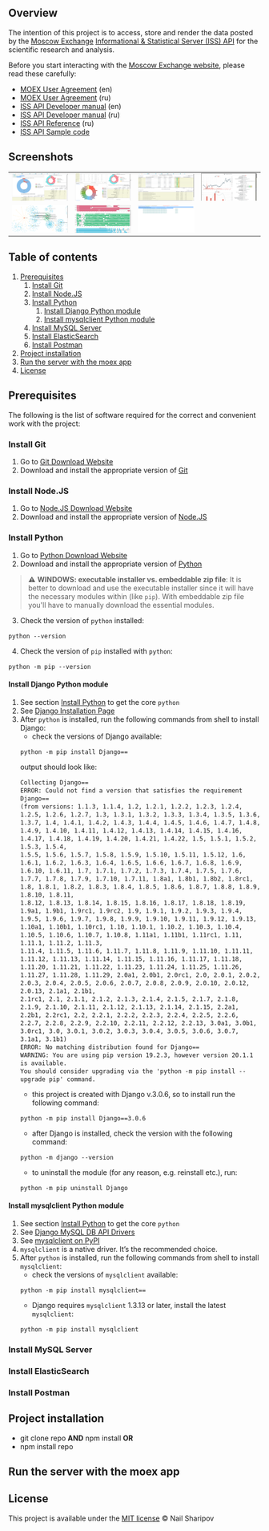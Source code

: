 ## Overview
The intention of this project is to access, store and render the data posted by the [Moscow Exchange](https://www.moex.com/en/) [Informational & Statistical Server (ISS) API](https://www.moex.com/a2920) for the scientific research and analysis.

Before you start interacting with the [Moscow Exchange website](https://www.moex.com/en/), please read these carefully:
- [MOEX User Agreement](https://assets.moex.com/agreements/en/agreement.pdf) (en)
- [MOEX User Agreement](https://fs.moex.com/f/3499/agreement.pdf) (ru)
- [ISS API Developer manual](https://fs.moex.com/files/8888) (en)
- [ISS API Developer manual](https://fs.moex.com/files/6523) (ru)
- [ISS API Reference](http://iss.moex.com/iss/reference) (ru)
- [ISS API Sample code](https://fs.moex.com/files/6524)

## Screenshots
<!-- https://stackoverflow.com/questions/14494747/add-images-to-readme-md-on-github -->
<!-- <td><img src="https://github.com/nrsharip/iss-web/blob/master/prtsc/prtsc_0002.png?raw=true" width="25%"></td> -->

<table>
<tr>
  <td><img src="/prtsc/prtsc_0001.png?raw=true" width="100%"></td>
  <td><img src="/prtsc/prtsc_0002.png?raw=true" width="100%"></td>
  <td><img src="/prtsc/prtsc_0003.png?raw=true" width="100%"></td>
  <td><img src="/prtsc/prtsc_0004.png?raw=true" width="100%"></td>
</tr>
<tr>
  <td><img src="/prtsc/prtsc_0005.png?raw=true" width="100%"></td>
  <td><img src="/prtsc/prtsc_0006.png?raw=true" width="100%"></td>
  <td><img src="/prtsc/prtsc_0007.png?raw=true" width="100%"></td>
  <td></td>
</tr>
</table>

## Table of contents
1. [Prerequisites](#prerequisites)
   1. [Install Git](#install-git)
   2. [Install Node.JS](#install-nodejs)
   3. [Install Python](#install-python)
      1. [Install Django Python module](#install-django-python-module)
      2. [Install mysqlclient Python module](#install-mysqlclient-python-module)
   4. [Install MySQL Server](#install-mysql-server)
   5. [Install ElasticSearch](#install-elasticsearch)
   6. [Install Postman](#install-postman)
2. [Project installation](#project-installation)
3. [Run the server with the moex app](#run-the-server-with-the-moex-app)
4. [License](#License)

## Prerequisites
The following is the list of software required for the correct and convenient work with the project:   
### Install Git
1. Go to [Git Download Website](https://git-scm.com/downloads)
2. Download and install the appropriate version of [Git](https://git-scm.com/)
### Install Node.JS
1. Go to [Node.JS Download Website](https://nodejs.org/en/download/)
2. Download and install the appropriate version of [Node.JS](https://nodejs.org/en/)
### Install Python
1. Go to [Python Download Website](https://www.python.org/downloads/)
2. Download and install the appropriate version of [Python](https://www.python.org)
<!-- https://stackoverflow.com/questions/50544499/how-to-make-a-styled-markdown-admonition-box-in-a-github-gist -->
> :warning: **WINDOWS: executable installer vs. embeddable zip file**: It is better to download and use the executable installer since it will have the necessary modules within (like `pip`). With embeddable zip file you'll have to manually download the essential modules.
3. Check the version of `python` installed:
```
python --version
```
4. Check the version of `pip` installed with `python`:
```
python -m pip --version
```
#### Install Django Python module
1. See section [Install Python](#install-python) to get the core `python`
2. See [Django Installation Page](https://docs.djangoproject.com/en/3.0/topics/install/#installing-official-release)
3. After `python` is installed, run the following commands from shell to install Django: 
   <!-- https://www.shellhacks.com/pip-install-specific-version-of-package/ -->
   - check the versions of Django available:
   ```
   python -m pip install Django==
   ```
   output should look like:
   ```
   Collecting Django==
   ERROR: Could not find a version that satisfies the requirement Django== 
   (from versions: 1.1.3, 1.1.4, 1.2, 1.2.1, 1.2.2, 1.2.3, 1.2.4, 1.2.5, 1.2.6, 1.2.7, 1.3, 1.3.1, 1.3.2, 1.3.3, 1.3.4, 1.3.5, 1.3.6, 1.3.7, 1.4, 1.4.1, 1.4.2, 1.4.3, 1.4.4, 1.4.5, 1.4.6, 1.4.7, 1.4.8, 1.4.9, 1.4.10, 1.4.11, 1.4.12, 1.4.13, 1.4.14, 1.4.15, 1.4.16, 1.4.17, 1.4.18, 1.4.19, 1.4.20, 1.4.21, 1.4.22, 1.5, 1.5.1, 1.5.2, 1.5.3, 1.5.4,
   1.5.5, 1.5.6, 1.5.7, 1.5.8, 1.5.9, 1.5.10, 1.5.11, 1.5.12, 1.6, 1.6.1, 1.6.2, 1.6.3, 1.6.4, 1.6.5, 1.6.6, 1.6.7, 1.6.8, 1.6.9, 1.6.10, 1.6.11, 1.7, 1.7.1, 1.7.2, 1.7.3, 1.7.4, 1.7.5, 1.7.6, 1.7.7, 1.7.8, 1.7.9, 1.7.10, 1.7.11, 1.8a1, 1.8b1, 1.8b2, 1.8rc1, 1.8, 1.8.1, 1.8.2, 1.8.3, 1.8.4, 1.8.5, 1.8.6, 1.8.7, 1.8.8, 1.8.9, 1.8.10, 1.8.11,
   1.8.12, 1.8.13, 1.8.14, 1.8.15, 1.8.16, 1.8.17, 1.8.18, 1.8.19, 1.9a1, 1.9b1, 1.9rc1, 1.9rc2, 1.9, 1.9.1, 1.9.2, 1.9.3, 1.9.4, 1.9.5, 1.9.6, 1.9.7, 1.9.8, 1.9.9, 1.9.10, 1.9.11, 1.9.12, 1.9.13, 1.10a1, 1.10b1, 1.10rc1, 1.10, 1.10.1, 1.10.2, 1.10.3, 1.10.4, 1.10.5, 1.10.6, 1.10.7, 1.10.8, 1.11a1, 1.11b1, 1.11rc1, 1.11, 1.11.1, 1.11.2, 1.11.3,
   1.11.4, 1.11.5, 1.11.6, 1.11.7, 1.11.8, 1.11.9, 1.11.10, 1.11.11, 1.11.12, 1.11.13, 1.11.14, 1.11.15, 1.11.16, 1.11.17, 1.11.18, 1.11.20, 1.11.21, 1.11.22, 1.11.23, 1.11.24, 1.11.25, 1.11.26, 1.11.27, 1.11.28, 1.11.29, 2.0a1, 2.0b1, 2.0rc1, 2.0, 2.0.1, 2.0.2, 2.0.3, 2.0.4, 2.0.5, 2.0.6, 2.0.7, 2.0.8, 2.0.9, 2.0.10, 2.0.12, 2.0.13, 2.1a1, 2.1b1,
   2.1rc1, 2.1, 2.1.1, 2.1.2, 2.1.3, 2.1.4, 2.1.5, 2.1.7, 2.1.8, 2.1.9, 2.1.10, 2.1.11, 2.1.12, 2.1.13, 2.1.14, 2.1.15, 2.2a1, 2.2b1, 2.2rc1, 2.2, 2.2.1, 2.2.2, 2.2.3, 2.2.4, 2.2.5, 2.2.6, 2.2.7, 2.2.8, 2.2.9, 2.2.10, 2.2.11, 2.2.12, 2.2.13, 3.0a1, 3.0b1, 3.0rc1, 3.0, 3.0.1, 3.0.2, 3.0.3, 3.0.4, 3.0.5, 3.0.6, 3.0.7, 3.1a1, 3.1b1)
   ERROR: No matching distribution found for Django==
   WARNING: You are using pip version 19.2.3, however version 20.1.1 is available.
   You should consider upgrading via the 'python -m pip install --upgrade pip' command.
   ```
   - this project is created with Django v.3.0.6, so to install run the following command:
   ```
   python -m pip install Django==3.0.6
   ```
   - after Django is installed, check the version with the following command:
   ```
   python -m django --version
   ```
   <!-- https://stackoverflow.com/questions/5226311/installing-specific-package-versions-with-pip -->
   - to uninstall the module (for any reason, e.g. reinstall etc.), run: 
   ```
   python -m pip uninstall Django
   ```
#### Install mysqlclient Python module
1. See section [Install Python](#install-python) to get the core `python`
2. See [Django MySQL DB API Drivers](https://docs.djangoproject.com/en/3.0/ref/databases/#mysql-db-api-drivers)
3. See [mysqlclient on PyPI](https://pypi.org/project/mysqlclient/)
4. `mysqlclient` is a native driver. It’s the recommended choice.
5. After `python` is installed, run the following commands from shell to install `mysqlclient`:
   - check the versions of `mysqlclient` available:
   ```
   python -m pip install mysqlclient==
   ```
   - Django requires `mysqlclient` 1.3.13 or later, install the latest `mysqlclient`:
   ```
   python -m pip install mysqlclient
   ```
### Install MySQL Server
### Install ElasticSearch
### Install Postman

## Project installation
- git clone repo **AND** npm install
**OR**
- npm install repo

## Run the server with the moex app

## License
This project is available under the [MIT license](LICENSE) © Nail Sharipov
